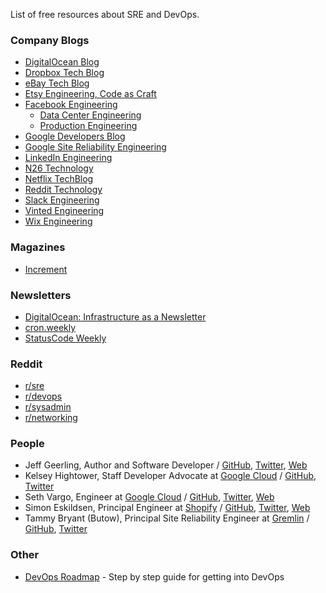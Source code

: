List of free resources about SRE and DevOps.

### Company Blogs
- [DigitalOcean Blog](https://digitalocean.com/blog)
- [Dropbox Tech Blog](https://blogs.dropbox.com/tech)
- [eBay Tech Blog](https://tech.ebayinc.com)
- [Etsy Engineering, Code as Craft](https://codeascraft.com)
- [Facebook Engineering](https://engineering.fb.com)
  - [Data Center Engineering](https://engineering.fb.com/category/data-center-engineering)
  - [Production Engineering](https://engineering.fb.com/category/production-engineering)
- [Google Developers Blog](https://developers.googleblog.com)
- [Google Site Reliability Engineering](https://landing.google.com/sre)
- [LinkedIn Engineering](https://engineering.linkedin.com/blog)
- [N26 Technology](https://medium.com/insiden26/tagged/technology)
- [Netflix TechBlog](https://medium.com/netflix-techblog)
- [Reddit Technology](https://redditblog.com/topic/technology)
- [Slack Engineering](https://slack.engineering)
- [Vinted Engineering](https://engineering.vinted.com)
- [Wix Engineering](https://www.wix.engineering)

### Magazines
- [Increment](https://increment.com)

### Newsletters
- [DigitalOcean: Infrastructure as a Newsletter](https://digitalocean.com/community/newsletter)
- [cron.weekly](https://ma.ttias.be/cronweekly)
- [StatusCode Weekly](https://weekly.statuscode.com)

### Reddit
- [r/sre](https://reddit.com/r/sre)
- [r/devops](https://reddit.com/r/devops)
- [r/sysadmin](https://reddit.com/r/sysadmin)
- [r/networking](https://reddit.com/r/networking)

### People
- Jeff Geerling, Author and Software Developer / [GitHub](https://github.com/geerlingguy), [Twitter](https://twitter.com/geerlingguy), [Web](https://jeffgeerling.com)
- Kelsey Hightower, Staff Developer Advocate at [Google Cloud](https://cloud.google.com) / [GitHub](https://github.com/kelseyhightower), [Twitter](https://twitter.com/kelseyhightower)
- Seth Vargo, Engineer at [Google Cloud](https://cloud.google.com) / [GitHub](https://github.com/sethvargo), [Twitter](https://twitter.com/sethvargo), [Web](https://sethvargo.com)
- Simon Eskildsen, Principal Engineer at [Shopify](https://shopify.com) / [GitHub](https://github.com/sirupsen), [Twitter](https://twitter.com/Sirupsen), [Web](https://sirupsen.com)
- Tammy Bryant (Butow), Principal Site Reliability Engineer at [Gremlin](https://gremlin.com) / [GitHub](https://github.com/tammybutow), [Twitter](https://twitter.com/tammyxbryant)

### Other
- [DevOps Roadmap](https://roadmap.sh/devops) - Step by step guide for getting into DevOps
